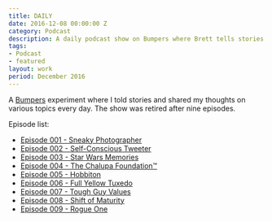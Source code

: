 ```yaml
---
title: DAILY
date: 2016-12-08 00:00:00 Z
category: Podcast
description: A daily podcast show on Bumpers where Brett tells stories and talks about what has been going on.
tags:
- Podcast
- featured
layout: work
period: December 2016
---
```


A [Bumpers](https://bumpers.fm/brett) experiment where I told stories
and shared my thoughts on various topics every day. The show was retired
after nine episodes.

Episode list:

- [Episode 001 - Sneaky Photographer](https://bumpers.fm/e/b14v0pv2jgvg02rqohpg)
- [Episode 002 - Self-Conscious Tweeter](https://bumpers.fm/e/b15lrthmr9a002vkmlhg)
- [Episode 003 - Star Wars Memories](https://bumpers.fm/e/b1674togm6cg02ujgu50)
- [Episode 004 - The Chalupa Foundation&trade;](https://bumpers.fm/e/b16ucboet0g002v6pv4g)
- [Episode 005 - Hobbiton](https://bumpers.fm/e/b17ds9dcvco002ihjmgg)
- [Episode 006 - Full Yellow Tuxedo](https://bumpers.fm/e/b1840elq34m002moh1sg)
- [Episode 007 - Tough Guy Values](https://bumpers.fm/e/b18t6ijsvtig02k9hr80)
- [Episode 008 - Shift of Maturity](https://bumpers.fm/e/b19i9mjjumh005bv23t0)
- [Episode 009 - Rogue One](https://bumpers.fm/e/b1a76o7ufdfg02stha8g)
